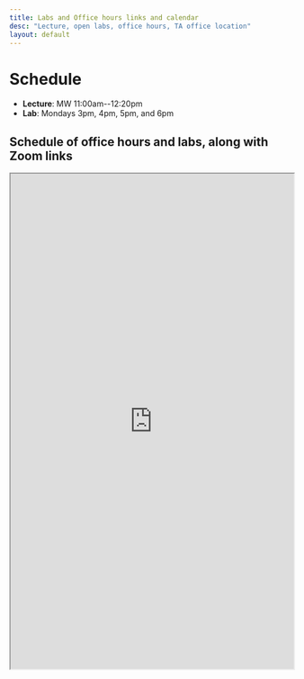 ```yaml
---
title: Labs and Office hours links and calendar
desc: "Lecture, open labs, office hours, TA office location"
layout: default
---
```


# Schedule <a name="schedule"></a>

* **Lecture**: MW 11:00am--12:20pm
* **Lab**: Mondays 3pm, 4pm, 5pm, and 6pm

## Schedule of office hours and labs, along with Zoom links

<style>
iframe { width: 100%; height:880px; overflow: scroll; }  
</style>

<iframe src="https://docs.google.com/spreadsheets/d/e/2PACX-1vQws94B68Nb2Bg8w4ghIpN8evRHbaWRfnqIEex3azH2n6nCj47oLrh3NpZKhgoMy7dHPBtKC-pO2wrL/pubhtml?gid=0&amp;single=true&amp;widget=true&amp;headers=false"></iframe>

<!-- Trailer 936 location: [(Google Maps link here)](https://goo.gl/maps/5P8RwH86sFq)<br />
![Trailer 936 location](/s20/images/936.png)
 -->
